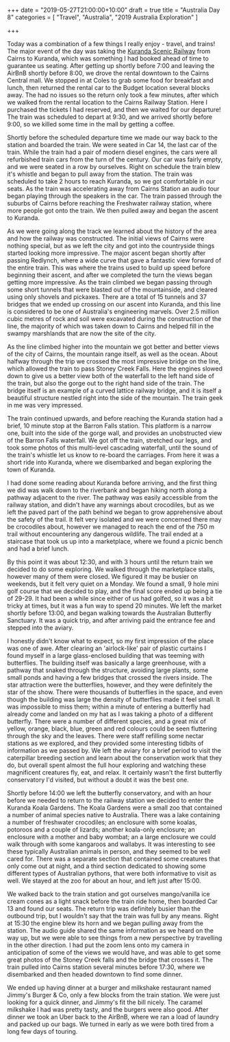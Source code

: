 +++
date = "2019-05-27T21:00:00+10:00"
draft = true
title = "Australia Day 8"
categories = [ "Travel", "Australia", "2019 Australia Exploration" ]

+++

Today was a combination of a few things I really enjoy - travel, and trains! The major event of the day was taking the [Kuranda Scenic Railway](https://www.ksr.com.au/) from Cairns to Kuranda, which was something I had booked ahead of time to guarantee us seating. After getting up shortly before 7:00 and leaving the AirBnB shortly before 8:00, we drove the rental downtown to the Cairns Central mall. We stopped in at Coles to grab some food for breakfast and lunch, then returned the rental car to the Budget location several blocks away. The had no issues so the return only took a few minutes, after which we walked from the rental location to the Cairns Railway Station. Here I purchased the tickets I had reserved, and then we waited for our departure! The train was scheduled to depart at 9:30, and we arrived shortly before 9:00, so we killed some time in the mall by getting a coffee.

Shortly before the scheduled departure time we made our way back to the station and boarded the train. We were seated in Car 14, the last car of the train. While the train had a pair of modern diesel engines, the cars were all refurbished train cars from the turn of the century. Our car was fairly empty, and we were seated in a row by ourselves. Right on schedule the train blew it's whistle and began to pull away from the station. The train was scheduled to take 2 hours to reach Kuranda, so we got comfortable in our seats. As the train was accelerating away from Cairns Station an audio tour began playing through the speakers in the car. The train passed through the suburbs of Cairns before reaching the Freshwater railway station, where more people got onto the train. We then pulled away and began the ascent to Kuranda.

As we were going along the track we learned about the history of the area and how the railway was constructed. The initial views of Cairns were nothing special, but as we left the city and got into the countryside things started looking more impressive. The major ascent began shortly after passing Redlynch, where a wide curve that gave a fantastic view forward of the entire train. This was where the trains used to build up speed before beginning their ascent, and after we completed the turn the views began getting more impressive. As the train climbed we began passing through some short tunnels that were blasted out of the mountainside, and cleared using only shovels and pickaxes. There are a total of 15 tunnels and 37 bridges that we ended up crossing on our ascent into Kuranda, and this line is considered to be one of Australia's engineering marvels. Over 2.5 million cubic metres of rock and soil were excavated during the construction of the line, the majority of which was taken down to Cairns and helped fill in the swampy marshlands that are now the site of the city.

As the line climbed higher into the mountain we got better and better views of the city of Cairns, the mountain range itself, as well as the ocean. About halfway through the trip we crossed the most impressive bridge on the line, which allowed the train to pass Stoney Creek Falls. Here the engines slowed down to give us a better view both of the waterfall to the left hand side of the train, but also the gorge out to the right hand side of the train. The bridge itself is an example of a curved lattice railway bridge, and it is itself a beautiful structure nestled right into the side of the mountain. The train geek in me was very impressed.

The train continued upwards, and before reaching the Kuranda station had a brief, 10 minute stop at the Barron Falls station. This platform is a narrow one, built into the side of the gorge wall, and provides an unobstructed view of the Barron Falls waterfall. We got off the train, stretched our legs, and took some photos of this multi-level cascading waterfall, until the sound of the train's whistle let us know to re-board the carriages. From here it was a short ride into Kuranda, where we disembarked and began exploring the town of Kuranda.

I had done some reading about Kuranda before arriving, and the first thing we did was walk down to the riverbank and began hiking north along a pathway adjacent to the river. The pathway was easily accessible from the railway station, and didn't have any warnings about crocodiles, but as we left the paved part of the path behind we began to grow apprehensive about the safety of the trail. It felt very isolated and we were concerned there may be crocodiles about, however we managed to reach the end of the 750 m trail without encountering any dangerous wildlife. The trail ended at a staircase that took us up into a marketplace, where we found a picnic bench and had a brief lunch.

By this point it was about 12:30, and with 3 hours until the return train we decided to do some exploring. We walked through the marketplace stalls, however many of them were closed. We figured it may be busier on weekends, but it felt very quiet on a Monday. We found a small, 9 hole mini golf course that we decided to play, and the final score ended up being a tie of 29-29. It had been a while since either of us had golfed, so it was a bit tricky at times, but it was a fun way to spend 20 minutes. We left the market shortly before 13:00, and began walking towards the Australian Butterfly Sanctuary. It was a quick trip, and after arriving paid the entrance fee and stepped into the aviary.

I honestly didn't know what to expect, so my first impression of the place was one of awe. After clearing an 'airlock-like' pair of plastic curtains I found myself in a large glass-enclosed building that was teeming with butterflies. The building itself was basically a large greenhouse, with a pathway that snaked through the structure, avoiding large plants, some small ponds and having a few bridges that crossed the rivers inside. The star attraction were the butterflies, however, and they were definitely the star of the show. There were thousands of butterflies in the space, and even though the building was large the density of butterflies made it feel small. It was impossible to miss them; within a minute of entering a butterfly had already come and landed on my hat as I was taking a photo of a different butterfly. There were a number of different species, and a great mix of yellow, orange, black, blue, green and red colours could be seen fluttering through the sky and the leaves. There were staff refilling some nectar stations as we explored, and they provided some interesting tidbits of information as we passed by. We left the aviary for a brief period to visit the caterpillar breeding section and learn about the conservation work that they do, but overall spent almost the full hour exploring and watching these magnificent creatures fly, eat, and relax. It certainly wasn't the first butterfly conservatory I'd visited, but without a doubt it was the best one.

Shortly before 14:00 we left the butterfly conservatory, and with an hour before we needed to return to the railway station we decided to enter the Kuranda Koala Gardens. The Koala Gardens were a small zoo that contained a number of animal species native to Australia. There was a lake containing a number of freshwater crocodiles; an enclosure with some koalas, potoroos and a couple of lizards; another koala-only enclosure; an enclosure with a mother and baby wombat; an a large enclosure we could walk through with some kangaroos and wallabys. It was interesting to see these typically Australian animals in person, and they seemed to be well cared for. There was a separate section that contained some creatures that only come out at night, and a third section dedicated to showing some different types of Australian pythons, that were both informative to visit as well. We stayed at the zoo for about an hour, and left just after 15:00.

We walked back to the train station and got ourselves mango/vanilla ice cream cones as a light snack before the train ride home, then boarded Car 13 and found our seats. The return trip was definitely busier than the outbound trip, but I wouldn't say that the train was full by any means. Right at 15:30 the engine blew its horn and we began pulling away from the station. The audio guide shared the same information as we heard on the way up, but we were able to see things from a new perspective by travelling in the other direction. I had put the zoom lens onto my camera in anticipation of some of the views we would have, and was able to get some great photos of the Stoney Creek falls and the bridge that crosses it. The train pulled into Cairns station several minutes before 17:30, where we disembarked and then headed downtown to find some dinner.

We ended up having dinner at a burger and milkshake restaurant named Jimmy's Burger & Co, only a few blocks from the train station. We were just looking for a quick dinner, and Jimmy's fit the bill nicely. The caramel milkshake I had was pretty tasty, and the burgers were also good. After dinner we took an Uber back to the AirBnB, where we ran a load of laundry and packed up our bags. We turned in early as we were both tired from a long few days of touring.

